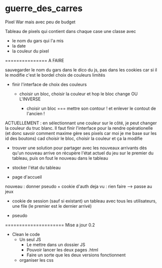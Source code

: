 guerre_des_carres
===============

Pixel War mais avec peu de budget

Tableau de pixels qui contient dans chaque case une classe avec 
- le nom du gars qui l'a mis
- la date
- la couleur du pixel

===============
A FAIRE

sauvegarder le nom du gars dans le dico du js, pas dans les cookies car si il le modifie c'est le bordel
choix de couleurs limités

- finir l'interface de choix des couleurs

    - choisir un bloc, choisir la couleur et hop le bloc change OU L'INVERSE 

        - choisir un bloc === mettre son contour ! et enlever le contout de l'ancien !

ACTUELLEMENT : en sélectionnant une couleur sur le côté, je peut changer la couleur du truc blanc.
Il faut finir l'interface pour la rendre opérationelle (et donc savoir comment maxime gère ses pixels car moi je me base sur les id des boutons)
cad choisir le bloc, choisir la couleur et ça la modifie

- trouver une solution pour partager avec les nouveaux arrivants
   dès qu'un nouveau arrive on récupère l'état actuel du jeu sur le premier du tableau, puis on fout le nouveau dans le tableau

- stocker l'état du tableau

- page d'accueil 

nouveau : donner pseudo + cookie d'auth
deja vu : rien faire
--> passe au jeux

- cookie de session (sauf si existant)
    un tableau avec tous les utilisateurs, une file (le premier est le dernier arrivé)

- pseudo

=====================
Mise a jour 0.2

- Clean le code 
    - Un seul JS
        - Le mettre dans un dossier JS
        - Pouvoir lancer les deux pages .html
        - Faire un sorte que les deux versions fonctionnent
    - organiser les css
